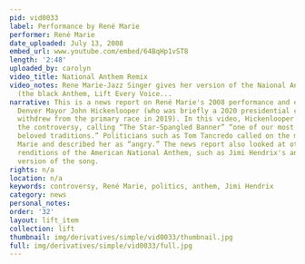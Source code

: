 ```yaml
---
pid: vid0033
label: Performance by René Marie
performer: René Marie
date_uploaded: July 13, 2008
embed_url: www.youtube.com/embed/64BqHp1vST8
length: '2:48'
uploaded_by: carolyn
video_title: National Anthem Remix
video_notes: Rene Marie-Jazz Singer gives her version of the Naional Anthem Alternative
  (the black Anthem, Lift Every Voice...
narrative: This is a news report on René Marie's 2008 performance and ensuing controversy.
  Denver Mayor John Hickenlooper (who was briefly a 2020 presidential contender, but
  withdrew from the primary race in 2019). In this video, Hickenlooper responds to
  the controversy, calling “The Star-Spangled Banner” “one of our most sacred and
  beloved traditions.” Politicians such as Tom Tancredo called on the mayor to condemn
  Marie and described her as “angry.” The news report also looked at other controversial
  renditions of the American National Anthem, such as Jimi Hendrix's and a Spanish-language
  version of the song.
rights: n/a
location: n/a
keywords: controversy, René Marie, politics, anthem, Jimi Hendrix
category: news
personal_notes: 
order: '32'
layout: lift_item
collection: lift
thumbnail: img/derivatives/simple/vid0033/thumbnail.jpg
full: img/derivatives/simple/vid0033/full.jpg
---
```

